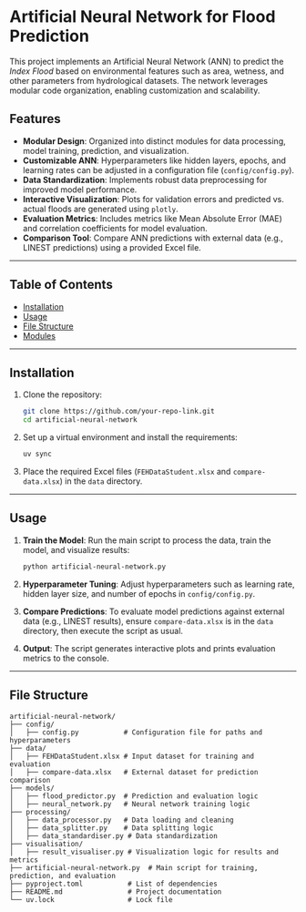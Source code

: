 # Artificial Neural Network for Flood Prediction

This project implements an Artificial Neural Network (ANN) to predict the *Index Flood* based on environmental features such as area, wetness, and other parameters from hydrological datasets. The network leverages modular code organization, enabling customization and scalability.

## Features

- **Modular Design**: Organized into distinct modules for data processing, model training, prediction, and visualization.
- **Customizable ANN**: Hyperparameters like hidden layers, epochs, and learning rates can be adjusted in a configuration file (`config/config.py`).
- **Data Standardization**: Implements robust data preprocessing for improved model performance.
- **Interactive Visualization**: Plots for validation errors and predicted vs. actual floods are generated using `plotly`.
- **Evaluation Metrics**: Includes metrics like Mean Absolute Error (MAE) and correlation coefficients for model evaluation.
- **Comparison Tool**: Compare ANN predictions with external data (e.g., LINEST predictions) using a provided Excel file.

---

## Table of Contents

- [Installation](#installation)
- [Usage](#usage)
- [File Structure](#file-structure)
- [Modules](#modules)

---

## Installation

1. Clone the repository:

    ```bash
    git clone https://github.com/your-repo-link.git
    cd artificial-neural-network
    ```

2. Set up a virtual environment and install the requirements:

    ```bash
   uv sync
    ```

4. Place the required Excel files (`FEHDataStudent.xlsx` and `compare-data.xlsx`) in the `data` directory.

---

## Usage

1. **Train the Model**: Run the main script to process the data, train the model, and visualize results:

    ```bash
    python artificial-neural-network.py
    ```

2. **Hyperparameter Tuning**: Adjust hyperparameters such as learning rate, hidden layer size, and number of epochs in `config/config.py`.

3. **Compare Predictions**: To evaluate model predictions against external data (e.g., LINEST results), ensure `compare-data.xlsx` is in the `data` directory, then execute the script as usual.

4. **Output**: The script generates interactive plots and prints evaluation metrics to the console.

---

## File Structure

```plaintext
artificial-neural-network/
├── config/
│   ├── config.py           # Configuration file for paths and hyperparameters
├── data/
│   ├── FEHDataStudent.xlsx # Input dataset for training and evaluation
│   ├── compare-data.xlsx   # External dataset for prediction comparison
├── models/
│   ├── flood_predictor.py  # Prediction and evaluation logic
│   ├── neural_network.py   # Neural network training logic
├── processing/
│   ├── data_processor.py   # Data loading and cleaning
│   ├── data_splitter.py    # Data splitting logic
│   ├── data_standardiser.py # Data standardization
├── visualisation/
│   ├── result_visualiser.py # Visualization logic for results and metrics
├── artificial-neural-network.py  # Main script for training, prediction, and evaluation
├── pyproject.toml           # List of dependencies
├── README.md                # Project documentation
└── uv.lock                  # Lock file